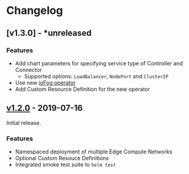# Changelog

## [v1.3.0] - *unreleased

### Features

* Add chart parameters for specifying service type of Controller and Connector
  * Supported options: `LoadBalancer`, `NodePort` and `ClusterIP`
* Use new [ioFog operator](https://github.com/eclipse-iofog/iofog-operator)
* Add Custom Resource Definition for the new operator 

## [v1.2.0] - 2019-07-16

Initial release.

### Features

* Namespaced deployment of multiple Edge Compute Networks 
* Optional Custom Resouce Definitions
* Integrated smoke test suite to `helm test`

[v1.3.0-beta]: https://github.com/eclipse-iofog/helm/compare/v1.3.0-beta..v1.3.0-rc1
[v1.3.0-rc1]: https://github.com/eclipse-iofog/helm/compare/v1.3.0-rc1..v1.2.0
[v1.2.0]: https://github.com/eclipse-iofog/helm/releases/tag/v1.2.0
